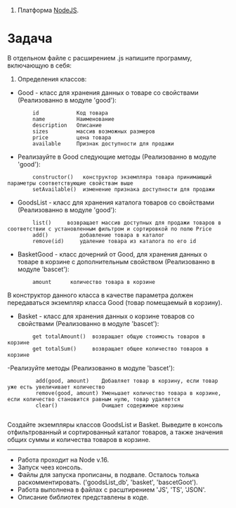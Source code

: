 1. Платформа [NodeJS](https://nodejs.org/ru).

# Задача

В отдельном файле с расширением .js напишите программу, включающую в себя:

1. Определения классов:
 - Good - класс для хранения данных о товаре со свойствами (Реализованно в модуле 'good'):
```
        id            Код товара
        name          Наименование
        description   Описание
        sizes         массив возможных размеров
        price         цена товара
        available     Признак доступности для продажи
```
 - Реализауйте в Good следующие методы (Реализованно в модуле 'good'):
```
        constructor()   конструктор экземпляра товара принимающий параметры соответствующие свойствам выше
        setAvailable()  изменение признака доступности для продажи
```
- GoodsList - класс для хранения каталога товаров со свойствами (Реализованно в модуле 'good'):

```
        list()     возвращает массив доступных для продажи товаров в соответствии с установленным фильтром и сортировкой по полю Price
        add()          добавление товара в каталог
        remove(id)     удаление товара из каталога по его id
```
- BasketGood - класс дочерний от Good, для хранения данных о товаре в корзине с дополнительным свойством 
  (Реализованно в модуле 'bascet'):
```
        amount      количество товара в корзине
```
В конструктор данного класса в качестве параметра должен передаваться экземпляр класса Good (товар помещаемый в 
корзину).

- Basket - класс для хранения данных о корзине товаров со свойствами (Реализованно в модуле 'bascet'):
```
        get totalAmount()  возвращает общую стоимость товаров в корзине
        get totalSum()     возвращает общее количество товаров в корзине
```
-Реализуйте методы (Реализованно в модуле 'bascet'):
```
         add(good, amount)    Добавляет товар в корзину, если товар уже есть увеличивает количество
         remove(good, amount) Уменьшает количество товара в корзине, если количество становится равным нулю, товар удаляется
         clear()              Очищает содержимое корзины
         
```

Создайте экземпляры классов GoodsList и Basket.
Выведите в консоль отфильтрованный и сортированный каталог товаров, а также значения общих суммы и количества товаров в корзине.

-- --
- Работа проходит на Node v.16. 
- Запуск чеез консоль.
- Файлы для запуска прописаны, в подвале. Осталось толька раскомментировать. ('goodsList_db', 'basket', 'bascetGoot').
- Работа выполнена в файлах с расштирением 'JS', 'TS', 'JSON'.
- Описание библиотек представлены в коде.


